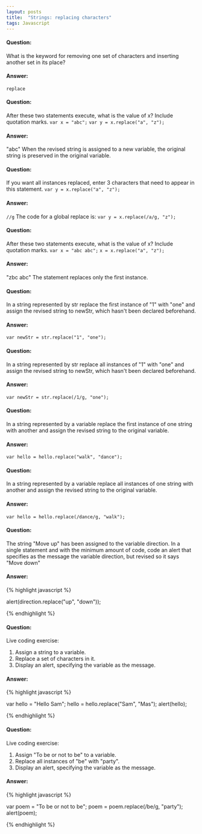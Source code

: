 ```yaml
---
layout: posts
title:  "Strings: replacing characters"
tags: Javascript
---
```


#### Question:
What is the keyword for removing one set of characters and inserting another set in its place?

#### Answer:
`replace`

#### Question:
After these two statements execute, what is the value of x? Include quotation marks.
`var x = "abc";`
`var y = x.replace("a", "z");`

#### Answer:
"abc" When the revised string is assigned to a new variable, the original string is preserved in the original variable. 

#### Question:
If you want all instances replaced, enter 3 characters that need to appear in this statement.
`var y = x.replace("a", "z");`

#### Answer:
`//g` The code for a global replace is:
`var y = x.replace(/a/g, "z");`

#### Question:
After these two statements execute, what is the value of x? Include quotation marks.
`var x = "abc abc";`
`x = x.replace("a", "z");`

#### Answer:
"zbc abc"
The statement replaces only the first instance.

#### Question:
In a string represented by str replace the first instance of "1" with "one" and assign the revised string to newStr, which hasn't been declared beforehand.

#### Answer:
`var newStr = str.replace("1", "one");`

#### Question:
In a string represented by str replace all instances of "1" with "one" and assign the revised string to newStr, which hasn't been declared beforehand.

#### Answer:
`var newStr = str.replace(/1/g, "one");`

#### Question:
In a string represented by a variable replace the first instance of one string with another and assign the revised string to the original variable.

#### Answer:
`var hello = hello.replace("walk", "dance");`

#### Question:
In a string represented by a variable replace all instances of one string with another and assign the revised string to the original variable.

#### Answer:
`var hello = hello.replace(/dance/g, "walk");`

#### Question:
The string "Move up" has been assigned to the variable direction. In a single statement and with the minimum amount of code, code an alert that specifies as the message the variable direction, but revised so it says "Move down"

#### Answer:
{% highlight javascript %}

alert(direction.replace("up", "down"));

{% endhighlight %}

#### Question:
Live coding exercise:
1) Assign a string to a variable.
2) Replace a set of characters in it.
3) Display an alert, specifying the variable as the message.

#### Answer:
{% highlight javascript %}

var hello = "Hello Sam";
hello = hello.replace("Sam", "Mas");
alert(hello);

{% endhighlight %}

#### Question:
Live coding exercise:
1) Assign "To be or not to be" to a variable.
2) Replace all instances of "be" with "party".
3) Display an alert, specifying the variable as the message.

#### Answer:
{% highlight javascript %}

var poem = "To be or not to be";
poem = poem.replace(/be/g, "party");
alert(poem);

{% endhighlight %}